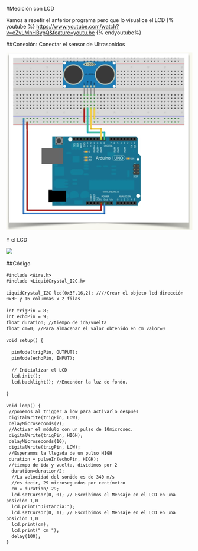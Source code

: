 #Medición con LCD

Vamos a repetir el anterior programa pero que lo visualice el LCD
{% youtube %}
https://www.youtube.com/watch?v=eZvLMnHBypQ&feature=youtu.be
{% endyoutube%}

##Conexión: 
Conectar el sensor de Ultrasonidos

![](img/Captura_de_pantalla_2015-04-01_a_las_22.51.09.png)

Y el LCD

![](https://www.luisllamas.es/wp-content/uploads/2016/05/arduino-lcd-i2c-esquema.png)

##Código

```cpp+lineNumbers:true
#include <Wire.h>
#include <LiquidCrystal_I2C.h>

LiquidCrystal_I2C lcd(0x3F,16,2); ////Crear el objeto lcd dirección 0x3F y 16 columnas x 2 filas

int trigPin = 8;
int echoPin = 9;
float duration; //tiempo de ida/vuelta
float cm=0; //Para almacenar el valor obtenido en cm valor=0

void setup() {

  pinMode(trigPin, OUTPUT);
  pinMode(echoPin, INPUT);
  
  // Inicializar el LCD
  lcd.init();
  lcd.backlight(); //Encender la luz de fondo.
  
}

void loop() {
 //ponemos al trigger a low para activarlo después 
 digitalWrite(trigPin, LOW);
 delayMicroseconds(2);
 //Activar el módulo con un pulso de 10microsec.
 digitalWrite(trigPin, HIGH);
 delayMicroseconds(10);
 digitalWrite(trigPin, LOW);
 //Esperamos la llegada de un pulso HIGH
 duration = pulseIn(echoPin, HIGH);
 //tiempo de ida y vuelta, dividimos por 2
  duration=duration/2;
  //La velocidad del sonido es de 340 m/s
  //es decir, 29 microsegundos por centímetro
  cm = duration/ 29;
  lcd.setCursor(0, 0); // Escribimos el Mensaje en el LCD en una posición 1,0
  lcd.print("Distancia:");
  lcd.setCursor(0, 1); // Escribimos el Mensaje en el LCD en una posición 1,0
  lcd.print(cm);
  lcd.print(" cm ");
  delay(100);
}
```


